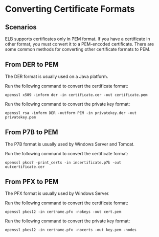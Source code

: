 # Converting Certificate Formats<a name="EN-US_TOPIC_0092382556"></a>

## Scenarios<a name="section5669342517545"></a>

ELB supports certificates only in PEM format. If you have a certificate in other format, you must convert it to a PEM-encoded certificate. There are some common methods for converting other certificate formats to PEM.

## From DER to PEM<a name="section606556821761"></a>

The DER format is usually used on a Java platform.

Run the following command to convert the certificate format:

```
openssl x509 -inform der -in certificate.cer -out certificate.pem
```

Run the following command to convert the private key format:

```
openssl rsa -inform DER -outform PEM -in privatekey.der -out privatekey.pem
```

## From P7B to PEM<a name="section4238940917631"></a>

The P7B format is usually used by Windows Server and Tomcat.

Run the following command to convert the certificate format:

```
openssl pkcs7 -print_certs -in incertificate.p7b -out outcertificate.cer
```

## From PFX to PEM<a name="section13954081778"></a>

The PFX format is usually used by Windows Server.

Run the following command to convert the certificate format:

```
openssl pkcs12 -in certname.pfx -nokeys -out cert.pem
```

Run the following command to convert the private key format:

```
openssl pkcs12 -in certname.pfx -nocerts -out key.pem -nodes
```

